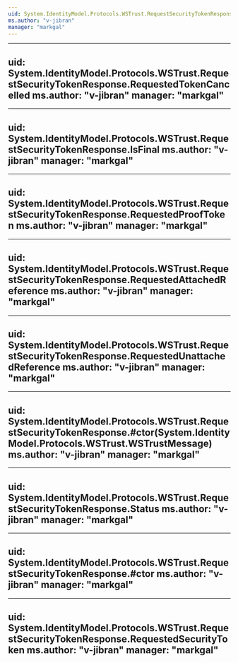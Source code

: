 ```yaml
---
uid: System.IdentityModel.Protocols.WSTrust.RequestSecurityTokenResponse
ms.author: "v-jibran"
manager: "markgal"
---
```


---
uid: System.IdentityModel.Protocols.WSTrust.RequestSecurityTokenResponse.RequestedTokenCancelled
ms.author: "v-jibran"
manager: "markgal"
---

---
uid: System.IdentityModel.Protocols.WSTrust.RequestSecurityTokenResponse.IsFinal
ms.author: "v-jibran"
manager: "markgal"
---

---
uid: System.IdentityModel.Protocols.WSTrust.RequestSecurityTokenResponse.RequestedProofToken
ms.author: "v-jibran"
manager: "markgal"
---

---
uid: System.IdentityModel.Protocols.WSTrust.RequestSecurityTokenResponse.RequestedAttachedReference
ms.author: "v-jibran"
manager: "markgal"
---

---
uid: System.IdentityModel.Protocols.WSTrust.RequestSecurityTokenResponse.RequestedUnattachedReference
ms.author: "v-jibran"
manager: "markgal"
---

---
uid: System.IdentityModel.Protocols.WSTrust.RequestSecurityTokenResponse.#ctor(System.IdentityModel.Protocols.WSTrust.WSTrustMessage)
ms.author: "v-jibran"
manager: "markgal"
---

---
uid: System.IdentityModel.Protocols.WSTrust.RequestSecurityTokenResponse.Status
ms.author: "v-jibran"
manager: "markgal"
---

---
uid: System.IdentityModel.Protocols.WSTrust.RequestSecurityTokenResponse.#ctor
ms.author: "v-jibran"
manager: "markgal"
---

---
uid: System.IdentityModel.Protocols.WSTrust.RequestSecurityTokenResponse.RequestedSecurityToken
ms.author: "v-jibran"
manager: "markgal"
---
